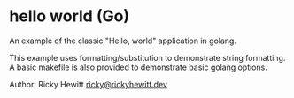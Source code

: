 # hello world (Go)
An example of the classic "Hello, world" application in golang.

This example uses formatting/substitution to demonstrate string formatting. A basic makefile is also provided to demonstrate basic golang options.

Author: Ricky Hewitt <ricky@rickyhewitt.dev>
